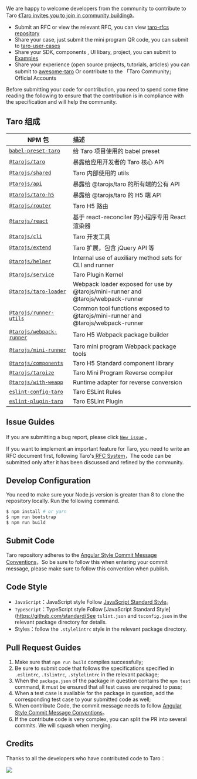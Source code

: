 We are happy to welcome developers from the community to contribute to Taro [《Taro invites you to join in community building》](https://github.com/NervJS/taro/issues/4714)。

- Submit an RFC or view the relevant RFC, you can view [taro-rfcs repository](https://github.com/NervJS/taro-rfcs)
- Share your case, just submit the mini program QR code, you can submit to [taro-user-cases](https://github.com/NervJS/taro-user-cases)
- Share your SDK, components , UI libary, project, you can submit to [Examples](https://taro-ext.jd.com)
- Share your experience (open source projects, tutorials, articles) you can submit to [awesome-taro](https://github.com/NervJS/awesome-taro) Or contribute to the 「Taro Community」Official Accounts


Before submitting your code for contribution, you need to spend some time reading the following to ensure that the contribution is in compliance with the specification and will help the community.

## Taro 组成

| NPM 包           |   描述 |
| ------------- |:------------- |
| [`babel-preset-taro`](https://www.npmjs.com/package/babel-preset-taro)      |  给 Taro 项目使用的 babel preset |
| [`@tarojs/taro`](https://www.npmjs.com/package/@tarojs/taro)      |  暴露给应用开发者的 Taro 核心 API  |
| [`@tarojs/shared`](https://www.npmjs.com/package/@tarojs/shared)      |  Taro 内部使用的 utils  |
| [`@tarojs/api`](https://www.npmjs.com/package/@tarojs/api)      |  暴露给 @tarojs/taro 的所有端的公有 API  |
| [`@tarojs/taro-h5`](https://www.npmjs.com/package/@tarojs/taro-h5) |  暴露给 @tarojs/taro 的 H5 端 API  |
| [`@tarojs/router`](https://www.npmjs.com/package/@tarojs/router) |  Taro H5 路由  |
| [`@tarojs/react`](https://www.npmjs.com/package/@tarojs/react) | 基于 react-reconciler 的小程序专用 React 渲染器  |
| [`@tarojs/cli`](https://www.npmjs.com/package/@tarojs/cli) | Taro 开发工具   |
| [`@tarojs/extend`](https://www.npmjs.com/package/@tarojs/extend) | Taro 扩展，包含 jQuery API 等   |
| [`@tarojs/helper`](https://www.npmjs.com/package/@tarojs/helper) | Internal use of auxiliary method sets for CLI and runner  |
| [`@tarojs/service`](https://www.npmjs.com/package/@tarojs/service) | Taro Plugin Kernel  |
| [`@tarojs/taro-loader`](https://www.npmjs.com/package/@tarojs/taro-loader) | Webpack loader exposed for use by @tarojs/mini-runner and @tarojs/webpack-runner |
| [`@tarojs/runner-utils`](https://www.npmjs.com/package/@tarojs/runner-utils) | Common tool functions exposed to @tarojs/mini-runner and @tarojs/webpack-runner  |
| [`@tarojs/webpack-runner`](https://www.npmjs.com/package/@tarojs/webpack-runner) |  Taro H5 Webpack package builder |
| [`@tarojs/mini-runner`](https://www.npmjs.com/package/@tarojs/mini-runner) |  Taro mini program Webpack package tools  |
| [`@tarojs/components`](https://www.npmjs.com/package/@tarojs/components) | Taro H5 Standard  component library |
| [`@tarojs/taroize`](https://www.npmjs.com/package/@tarojs/taroize) | Taro Mini Program Reverse compiler  |
| [`@tarojs/with-weapp`](https://www.npmjs.com/package/@tarojs/with-weapp) | Runtime adapter for reverse conversion  |
| [`eslint-config-taro`](https://www.npmjs.com/package/eslint-config-taro)      |  Taro ESLint Rules  |
| [`eslint-plugin-taro`](https://www.npmjs.com/package/eslint-plugin-taro)      |  Taro ESLint Plugin  |


## Issue Guides

If you are submitting a bug report, please click [`New issue`](https://nervjs.github.io/taro-issue-helper/) 。

If you want to implement an important feature for Taro, you need to write an RFC document first, following Taro's[ RFC System](https://github.com/NervJS/taro-rfcs)，The code can be submitted only after it has been discussed and refined by the community.

## Develop Configuration

You need to make sure your Node.js version is greater than 8 to clone the repository locally. Run the following command.

```bash
$ npm install # or yarn
$ npm run bootstrap
$ npm run build
```

## Submit Code

Taro repository adheres to the [Angular Style Commit Message Conventions](https://gist.github.com/stephenparish/9941e89d80e2bc58a153)，So be sure to follow this when entering your commit message, please make sure to follow this convention when publish.

## Code Style

* `JavaScript`：JavaScript style Follow [JavaScript Standard Style](https://github.com/standard/standard)。
* `TypeScript`：TypeScript style Follow [JavaScript Standard Style](https://github.com/standard/See `tslint.json` and `tsconfig.json` in the relevant package directory for details.
* Styles：follow the `.stylelintrc` style in the relevant package directory.

## Pull Request Guides

1. Make sure that `npm run build` compiles successfully;
2. Be sure to submit code that follows the specifications specified in `.eslintrc`, `.tslintrc`, `.stylelintrc` in the relevant package;
3. When the `package.json` of the package in question contains the `npm test` command, it must be ensured that all test cases are required to pass;
4. When a test case is available for the package in question, add the corresponding test case to your submitted code as well;
5. When contribute Code, the commit message needs to follow [Angular Style Commit Message Conventions](https://gist.github.com/stephenparish/9941e89d80e2bc58a153)。
6. If the contribute code is very complex, you can split the PR into several commits. We will squash when merging.

## Credits

Thanks to all the developers who have contributed code to Taro：

<a href="https://github.com/NervJS/taro/graphs/contributors"><img src="https://opencollective.com/taro/contributors.svg?width=890&button=false" /></a>
